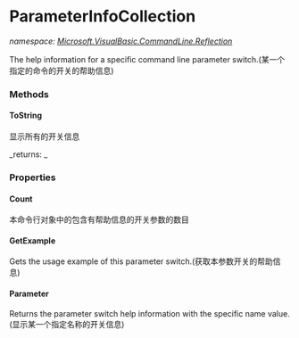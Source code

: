 ﻿
# ParameterInfoCollection
_namespace: [Microsoft.VisualBasic.CommandLine.Reflection](N-Microsoft.VisualBasic.CommandLine.Reflection.md)_

The help information for a specific command line parameter switch.(某一个指定的命令的开关的帮助信息)

### Methods

#### ToString
显示所有的开关信息

_returns: _


### Properties

#### Count
本命令行对象中的包含有帮助信息的开关参数的数目
#### GetExample
Gets the usage example of this parameter switch.(获取本参数开关的帮助信息)
#### Parameter
Returns the parameter switch help information with the specific name value.(显示某一个指定名称的开关信息)

